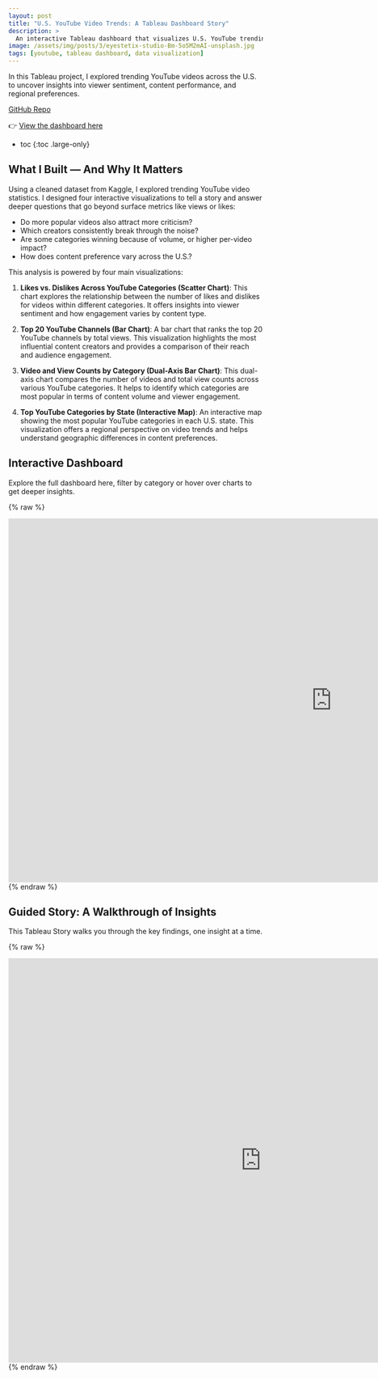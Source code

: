 ```yaml
---
layout: post
title: "U.S. YouTube Video Trends: A Tableau Dashboard Story"
description: >
  An interactive Tableau dashboard that visualizes U.S. YouTube trending data to reveal viewer sentiment, top channels, and regional content preferences.
image: /assets/img/posts/3/eyestetix-studio-Bm-5o5M2mAI-unsplash.jpg
tags: [youtube, tableau dashboard, data visualization]
---
```


In this Tableau project, I explored trending YouTube videos across the U.S. to uncover insights into viewer sentiment, content performance, and regional preferences.

<a href="https://github.com/nvu01/Tableau-Public-Dashboard/tree/main" target="_blank" rel="noopener">
  <i class="icon-github"></i> GitHub Repo
</a>

👉 [View the dashboard here](https://public.tableau.com/app/profile/ngan.vu3144/viz/U_S_YouTubeVideoTrends/U_S_YouTubeVideoTrends)


* toc
{:toc .large-only}


## What I Built — And Why It Matters

Using a cleaned dataset from Kaggle, I explored trending YouTube video statistics. I designed four interactive visualizations to tell a story and answer deeper questions that go beyond surface metrics like views or likes:

- Do more popular videos also attract more criticism?
- Which creators consistently break through the noise?
- Are some categories winning because of volume, or higher per-video impact?
- How does content preference vary across the U.S.?

This analysis is powered by four main visualizations:

1. **Likes vs. Dislikes Across YouTube Categories (Scatter Chart)**: 
This chart explores the relationship between the number of likes and dislikes for videos within different categories. It offers insights into viewer sentiment and how engagement varies by content type.

2. **Top 20 YouTube Channels (Bar Chart)**: 
A bar chart that ranks the top 20 YouTube channels by total views. This visualization highlights the most influential content creators and provides a comparison of their reach and audience engagement.

3. **Video and View Counts by Category (Dual-Axis Bar Chart)**: 
This dual-axis chart compares the number of videos and total view counts across various YouTube categories. It helps to identify which categories are most popular in terms of content volume and viewer engagement.

4. **Top YouTube Categories by State (Interactive Map)**: 
An interactive map showing the most popular YouTube categories in each U.S. state. This visualization offers a regional perspective on video trends and helps understand geographic differences in content preferences.

## Interactive Dashboard

Explore the full dashboard here, filter by category or hover over charts to get deeper insights.

{% raw %}
<iframe 
  src="https://public.tableau.com/views/U_S_YouTubeVideoTrends/U_S_YouTubeVideoTrends?:showVizHome=no&:embed=true" 
  width="1280" 
  height="720px" 
  frameborder="0" 
  allowfullscreen>
</iframe>
{% endraw %}

## Guided Story: A Walkthrough of Insights

This Tableau Story walks you through the key findings, one insight at a time.

{% raw %}
<iframe 
  src="https://public.tableau.com/views/StoryU_S_YouTubeVideoTrends/Story?:showVizHome=no&:embed=true" 
  width="1000" 
  height="800px" 
  frameborder="0" 
  allowfullscreen>
</iframe>
{% endraw %}

